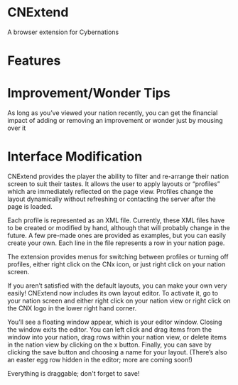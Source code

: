 CNExtend
===

A browser extension for Cybernations


Features
===

Improvement/Wonder Tips
==
As long as you’ve viewed your nation recently, you can get the financial impact of adding or removing an improvement or wonder just by mousing over it

Interface Modification
==
CNExtend provides the player the ability to filter and re-arrange their nation screen to suit their tastes. It allows the user to apply layouts or “profiles” which are immediately reflected on the page view. Profiles change the layout dynamically without refreshing or contacting the server after the page is loaded.

Each profile is represented as an XML file. Currently, these XML files have to be created or modified by hand, although that will probably change in the future. A few pre-made ones are provided as examples, but you can easily create your own. Each line in the file represents a row in your nation page.

The extension provides menus for switching between profiles or turning off profiles, either right click on the CNx icon, or just right click on your nation screen.

If you aren’t satisfied with the default layouts, you can make your own very easily!  CNExtend now includes its own layout editor.  To activate it, go to your nation screen and either right click on your nation view or right click on the CNX logo in the lower right hand corner.

You’ll see a floating window appear, which is your editor window.  Closing the window exits the editor.  You can left click and drag items from the window into your nation, drag rows within your nation view, or delete items in the nation view by clicking on the x button.  Finally, you can save by clicking the save button and choosing a name for your layout.  (There’s also an easter egg row hidden in the editor; more are coming soon!)

Everything is draggable; don't forget to save!
